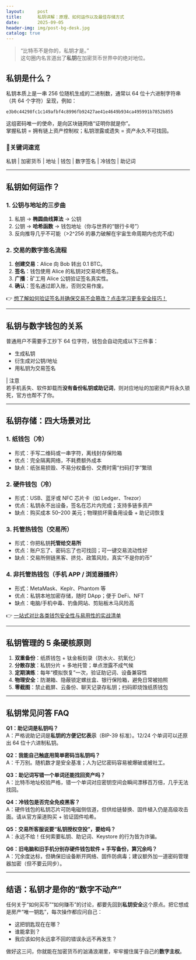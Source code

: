 ```yaml
---
layout:     post
title:      私钥详解：原理、如何运作以及最佳存储方式
date:       2025-09-05
header-img: img/post-bg-desk.jpg
catalog: true
---
```


> “比特币不是你的，私钥才是。”  
> 这句圈内名言道出了**私钥**在加密货币世界中的绝对地位。

## 私钥是什么？

私钥本质上是一串 256 位随机生成的二进制数，通常以 64 位十六进制字符串（共 64 个字符）呈现，例如：

```
e3b0c44298fc1c149afbf4c8996fb92427ae41e4649b934ca495991b7852b855
```

这组密码唯一的使命，是向区块链网络“证明你就是你”。  
掌握私钥 = 拥有链上资产控制权；私钥泄露或遗失 = 资产永久不可找回。  

### 🔸关键词速览
私钥 | 加密货币 | 地址 | 钱包 | 数字签名 | 冷钱包 | 助记词

---

## 私钥如何运作？

### 1. 公钥与地址的三步曲
1. 私钥 → **椭圆曲线算法** → 公钥  
2. 公钥 → **哈希函数** → 钱包地址（你与世界的“银行卡号”）  
3. 反向推导几乎不可能（>2^256 的暴力破解在宇宙生命周期内也完不成）

### 2. 交易的数字签名流程
1. **创建交易**：Alice 向 Bob 转出 0.1 BTC。  
2. **签名**：钱包使用 Alice 的私钥对交易哈希签名。  
3. **广播**：矿工用 Alice 公钥验证签名真实性。  
4. **确认**：签名通过即入账，否则交易作废。

👉 [想了解如何验证签名并确保交易不会篡改？点击学习更多安全技巧！](https://okxdog.com/)

---

## 私钥与数字钱包的关系

普通用户不需要手工抄下 64 位字符，钱包会自动完成以下三件事：  
- 生成私钥  
- 衍生成对公钥/地址  
- 用私钥为交易签名

| ️注意  
若手机丢失、软件卸载而**没有备份私钥或助记词**，则对应地址的加密资产将永久锁死，官方也帮不了你。

---

## 私钥存储：四大场景对比

### 1. 纸钱包（冷）
- 形式：手写二维码或一串字符，离线封存保险箱  
- 优点：完全隔离网络，不耗费额外成本  
- 缺点：纸张易损毁、不易分权备份、交费时需“扫码打字”繁琐

### 2. 硬件钱包（冷）
- 形式：USB、蓝牙或 NFC 芯片卡（如 Ledger、Trezor）  
- 优点：私钥永不出设备，签名在芯片内完成；支持多链多资产
- 缺点：购买成本 50–200 美元；物理损坏需备用设备 + 助记词恢复

### 3. 托管热钱包（交易所）
- 形式：你把私钥**托管给交易所**  
- 优点：账户忘了、密码忘了也可找回；可一键交易流动性好  
- 缺点：交易所侧链黑客、挤兑、政策风险，真实“不是你的币”

### 4. 非托管热钱包（手机 APP / 浏览器插件）
- 形式：MetaMask、Keplr、Phantom 等  
- 优点：私钥本地加密存储，随时 DApp；便于 DeFi、NFT  
- 缺点：电脑/手机中毒、钓鱼网站、剪贴板木马风险高  

👉 [一站式对比各类钱包安全性与易用性的实战清单](https://okxdog.com/)

---

## 私钥管理的 5 条硬核原则

1. **双重备份**：纸质钱包 + 钛金板刻录（防水火、抗氧化）  
2. **分散存放**：私钥分片 + 多地托管；单点泄露不成气候  
3. **定期演练**：每年“模拟恢复”一次，验证助记词、设备兼容性  
4. **物理安全**：防潮箱、隐蔽锁定螺丝盒、银行保险箱，避免日常被拍照  
5. **零截图**：禁止截屏、云备份、聊天记录存私钥；扫码即烧蚀纸质钱包

---

## 私钥常见问答 FAQ

**Q1：助记词是私钥吗？**  
A：严格说助记词是**私钥的方便记忆表示**（BIP-39 标准）。12/24 个单词可以还原出 64 位十六进制私钥。

**Q2：我能自己触底用简单密码当私钥吗？**  
A：千万别。随机数才是安全基准；人为记忆密码容易被爆破或被社工。

**Q3：助记词写错一个单词还能找回资产吗？**  
A：比特币地址校验严格，错一个单词对应密钥空间会瞬间漂移百万倍，几乎无法找回。

**Q4：冷钱包是否完全免疫黑客？**  
A：硬件钱包的私钥芯片可防电磁侧信道，但供给链替换、固件植入仍是高级攻击面。请从官方渠道购买 + 验证固件哈希。

**Q5：交易所客服说要“私钥授权空投”，要给吗？**  
A：永远不给！任何索要私钥、助记词、Keystore 的行为皆为诈骗。

**Q6：旧电脑和旧手机分别存硬件钱包软件 + 手写备份，算冗余吗？**  
A：冗余度达标，但确保旧设备断开网络、固件防病毒；建议额外加一道密码管理器加密（但不要云同步）。

---

## 结语：私钥才是你的“数字不动产”

任何关于“如何买币”“如何赚币”的讨论，都要先回到**私钥安全**这个原点。把它想成是房产“唯一钥匙”，每次操作都应问自己：  
- 这把钥匙现在在哪？  
- 谁能拿到？  
- 我应该如何永远拿不回的错误永远不再发生？  

做好这三问，你就能在加密货币的汹涌浪潮里，牢牢握住属于自己的**数字主权**。